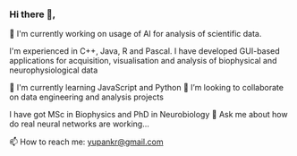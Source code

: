### Hi there 👋,
🔭 I'm currently working on usage of AI for analysis of scientific data.

I'm experienced in C++, Java, R and Pascal. 
I have developed GUI-based applications for acquisition, visualisation and analysis of biophysical and neurophysiological data

🌱 I'm currently learning JavaScript and Python
👯 I’m looking to collaborate on data engineering and analysis projects

I have got MSc in Biophysics and PhD in Neurobiology
💬 Ask me about how do real neural networks are working...

📫 How to reach me: yupankr@gmail.com


